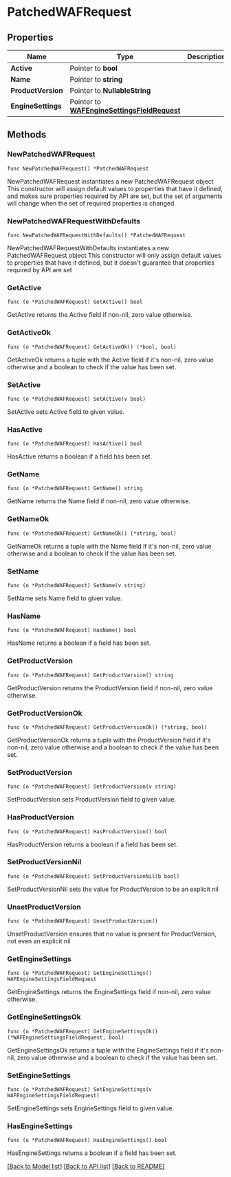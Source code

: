 # PatchedWAFRequest

## Properties

Name | Type | Description | Notes
------------ | ------------- | ------------- | -------------
**Active** | Pointer to **bool** |  | [optional] 
**Name** | Pointer to **string** |  | [optional] 
**ProductVersion** | Pointer to **NullableString** |  | [optional] 
**EngineSettings** | Pointer to [**WAFEngineSettingsFieldRequest**](WAFEngineSettingsFieldRequest.md) |  | [optional] 

## Methods

### NewPatchedWAFRequest

`func NewPatchedWAFRequest() *PatchedWAFRequest`

NewPatchedWAFRequest instantiates a new PatchedWAFRequest object
This constructor will assign default values to properties that have it defined,
and makes sure properties required by API are set, but the set of arguments
will change when the set of required properties is changed

### NewPatchedWAFRequestWithDefaults

`func NewPatchedWAFRequestWithDefaults() *PatchedWAFRequest`

NewPatchedWAFRequestWithDefaults instantiates a new PatchedWAFRequest object
This constructor will only assign default values to properties that have it defined,
but it doesn't guarantee that properties required by API are set

### GetActive

`func (o *PatchedWAFRequest) GetActive() bool`

GetActive returns the Active field if non-nil, zero value otherwise.

### GetActiveOk

`func (o *PatchedWAFRequest) GetActiveOk() (*bool, bool)`

GetActiveOk returns a tuple with the Active field if it's non-nil, zero value otherwise
and a boolean to check if the value has been set.

### SetActive

`func (o *PatchedWAFRequest) SetActive(v bool)`

SetActive sets Active field to given value.

### HasActive

`func (o *PatchedWAFRequest) HasActive() bool`

HasActive returns a boolean if a field has been set.

### GetName

`func (o *PatchedWAFRequest) GetName() string`

GetName returns the Name field if non-nil, zero value otherwise.

### GetNameOk

`func (o *PatchedWAFRequest) GetNameOk() (*string, bool)`

GetNameOk returns a tuple with the Name field if it's non-nil, zero value otherwise
and a boolean to check if the value has been set.

### SetName

`func (o *PatchedWAFRequest) SetName(v string)`

SetName sets Name field to given value.

### HasName

`func (o *PatchedWAFRequest) HasName() bool`

HasName returns a boolean if a field has been set.

### GetProductVersion

`func (o *PatchedWAFRequest) GetProductVersion() string`

GetProductVersion returns the ProductVersion field if non-nil, zero value otherwise.

### GetProductVersionOk

`func (o *PatchedWAFRequest) GetProductVersionOk() (*string, bool)`

GetProductVersionOk returns a tuple with the ProductVersion field if it's non-nil, zero value otherwise
and a boolean to check if the value has been set.

### SetProductVersion

`func (o *PatchedWAFRequest) SetProductVersion(v string)`

SetProductVersion sets ProductVersion field to given value.

### HasProductVersion

`func (o *PatchedWAFRequest) HasProductVersion() bool`

HasProductVersion returns a boolean if a field has been set.

### SetProductVersionNil

`func (o *PatchedWAFRequest) SetProductVersionNil(b bool)`

 SetProductVersionNil sets the value for ProductVersion to be an explicit nil

### UnsetProductVersion
`func (o *PatchedWAFRequest) UnsetProductVersion()`

UnsetProductVersion ensures that no value is present for ProductVersion, not even an explicit nil
### GetEngineSettings

`func (o *PatchedWAFRequest) GetEngineSettings() WAFEngineSettingsFieldRequest`

GetEngineSettings returns the EngineSettings field if non-nil, zero value otherwise.

### GetEngineSettingsOk

`func (o *PatchedWAFRequest) GetEngineSettingsOk() (*WAFEngineSettingsFieldRequest, bool)`

GetEngineSettingsOk returns a tuple with the EngineSettings field if it's non-nil, zero value otherwise
and a boolean to check if the value has been set.

### SetEngineSettings

`func (o *PatchedWAFRequest) SetEngineSettings(v WAFEngineSettingsFieldRequest)`

SetEngineSettings sets EngineSettings field to given value.

### HasEngineSettings

`func (o *PatchedWAFRequest) HasEngineSettings() bool`

HasEngineSettings returns a boolean if a field has been set.


[[Back to Model list]](../README.md#documentation-for-models) [[Back to API list]](../README.md#documentation-for-api-endpoints) [[Back to README]](../README.md)


